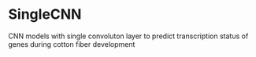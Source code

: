 # SingleCNN
CNN models with single convoluton layer to predict transcription status of genes during cotton fiber development
